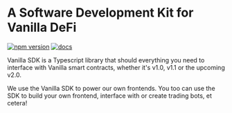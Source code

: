 # A Software Development Kit for Vanilla DeFi
[![npm version](https://badge.fury.io/js/@vanilladefi%2Fsdk.svg)](https://badge.fury.io/js/@vanilladefi%2Fsdk)
[![docs](https://img.shields.io/badge/docs-%40vanilladefi%2Fsdk-blue)](https://vanilladefi.github.io/sdk/)

Vanilla SDK is a Typescript library that should everything you need to interface with Vanilla smart contracts, whether it's v1.0, v1.1 or the upcoming v2.0.

We use the Vanilla SDK to power our own frontends. You too can use the SDK to build your own frontend, interface with or create trading bots, et cetera!
